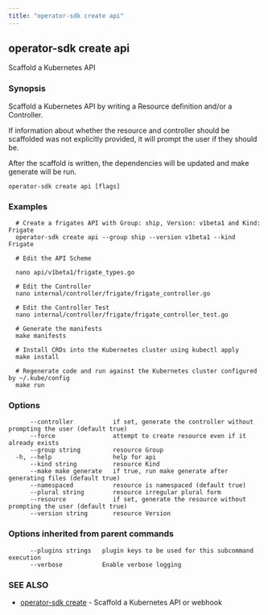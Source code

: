 ```yaml
---
title: "operator-sdk create api"
---
```

## operator-sdk create api

Scaffold a Kubernetes API

### Synopsis

Scaffold a Kubernetes API by writing a Resource definition and/or a Controller.

If information about whether the resource and controller should be scaffolded
was not explicitly provided, it will prompt the user if they should be.

After the scaffold is written, the dependencies will be updated and
make generate will be run.


```
operator-sdk create api [flags]
```

### Examples

```
  # Create a frigates API with Group: ship, Version: v1beta1 and Kind: Frigate
  operator-sdk create api --group ship --version v1beta1 --kind Frigate

  # Edit the API Scheme

  nano api/v1beta1/frigate_types.go

  # Edit the Controller
  nano internal/controller/frigate/frigate_controller.go

  # Edit the Controller Test
  nano internal/controller/frigate/frigate_controller_test.go

  # Generate the manifests
  make manifests

  # Install CRDs into the Kubernetes cluster using kubectl apply
  make install

  # Regenerate code and run against the Kubernetes cluster configured by ~/.kube/config
  make run

```

### Options

```
      --controller           if set, generate the controller without prompting the user (default true)
      --force                attempt to create resource even if it already exists
      --group string         resource Group
  -h, --help                 help for api
      --kind string          resource Kind
      --make make generate   if true, run make generate after generating files (default true)
      --namespaced           resource is namespaced (default true)
      --plural string        resource irregular plural form
      --resource             if set, generate the resource without prompting the user (default true)
      --version string       resource Version
```

### Options inherited from parent commands

```
      --plugins strings   plugin keys to be used for this subcommand execution
      --verbose           Enable verbose logging
```

### SEE ALSO

* [operator-sdk create](../operator-sdk_create)	 - Scaffold a Kubernetes API or webhook

